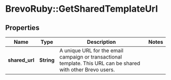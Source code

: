 # BrevoRuby::GetSharedTemplateUrl

## Properties
Name | Type | Description | Notes
------------ | ------------- | ------------- | -------------
**shared_url** | **String** | A unique URL for the email campaign or transactional template. This URL can be shared with other Brevo users. | 


